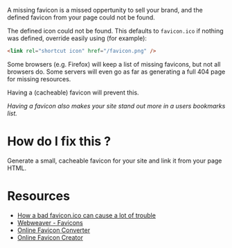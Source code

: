 A missing favicon is a missed oppertunity to sell your brand, and the defined favicon from your page could not be found.

The defined icon could not be found. This defaults to `favicon.ico` if nothing was defined, override easily using (for example):

```html
<link rel="shortcut icon" href="/favicon.png" />
```

Some browsers (e.g. Firefox) will keep a list of missing favicons, but not all browsers do. Some servers will even go as far as generating a full 404 page for missing resources.  

Having a (cacheable) favicon will prevent this.

_Having a favicon also makes your site stand out more in a users bookmarks list._

# How do I fix this ?

Generate a small, cacheable favicon for your site and link it from your page HTML.

# Resources

* [How a bad favicon.ico can cause a lot of trouble](http://techblog.wimgodden.be/2011/02/22/how-a-bad-favicon-ico-can-cause-a-lot-of-trouble/)
* [Webweaver - Favicons](http://www.webweaver.nu/html-tips/favicon.shtml)
* [Online Favicon Converter](http://tools.dynamicdrive.com/favicon/)
* [Online Favicon Creator](http://www.favicon.cc/)